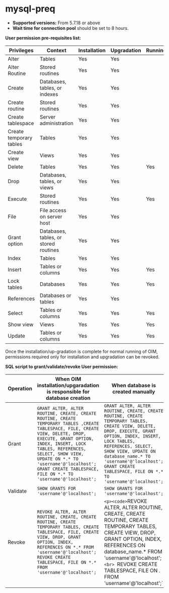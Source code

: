 # mysql-preq

* **Supported versions:** From 5.7.18 or above
* **Wait time for connection pool** should be set to 8 hours.

**User permission pre-requisites list:**

| **Privileges**          | **Context**                           | **Installation** | **Upgradation** | **Running** |
| ----------------------- | ------------------------------------- | ---------------- | --------------- | ----------- |
| Alter                   | Tables                                | Yes              | Yes             |             |
| Alter Routine           | Stored routines                       | Yes              | Yes             |             |
| Create                  | Databases, tables, or indexes         | Yes              | Yes             |             |
| Create routine          | Stored routines                       | Yes              | Yes             |             |
| Create tablespace       | Server administration                 | Yes              | Yes             |             |
| Create temporary tables | Tables                                | Yes              | Yes             |             |
| Create view             | Views                                 | Yes              | Yes             |             |
| Delete                  | Tables                                | Yes              | Yes             | Yes         |
| Drop                    | Databases, tables, or views           | Yes              | Yes             |             |
| Execute                 | Stored routines                       | Yes              | Yes             | Yes         |
| File                    | File access on server host            | Yes              | Yes             |             |
| Grant option            | Databases, tables, or stored routines | Yes              | Yes             |             |
| Index                   | Tables                                | Yes              | Yes             |             |
| Insert                  | Tables or columns                     | Yes              | Yes             | Yes         |
| Lock tables             | Databases                             | Yes              | Yes             | Yes         |
| References              | Databases or tables                   | Yes              | Yes             |             |
| Select                  | Tables or columns                     | Yes              | Yes             | Yes         |
| Show view               | Views                                 | Yes              | Yes             | Yes         |
| Update                  | Tables or columns                     | Yes              | Yes             | Yes         |

Once the installation/up-gradation is complete for normal running of OIM, permissions required only for installation and upgradation can be revoked.

**SQL script to grant/validate/revoke User permission:**

| **Operation** | **When OIM installation/upgaradation is responsible for database creation**                                                                                                                                                                                                                                                                                     | **When database is created manually**                                                                                                                                                                                                                                                                                                              |
| ------------- | --------------------------------------------------------------------------------------------------------------------------------------------------------------------------------------------------------------------------------------------------------------------------------------------------------------------------------------------------------------- | -------------------------------------------------------------------------------------------------------------------------------------------------------------------------------------------------------------------------------------------------------------------------------------------------------------------------------------------------- |
| Grant         |  `GRANT ALTER, ALTER ROUTINE, CREATE, CREATE ROUTINE, CREATE TEMPORARY TABLES ,CREATE TABLESPACE, FILE, CREATE VIEW, DELETE, DROP, EXECUTE, GRANT OPTION, INDEX, INSERT, LOCK TABLES, REFERENCES, SELECT, SHOW VIEW, UPDATE ON *.* TO 'username'@'localhost';` <br>`GRANT CREATE TABLESPACE, FILE ON *.* TO 'username'@'localhost';` | `GRANT ALTER, ALTER ROUTINE, CREATE, CREATE ROUTINE, CREATE TEMPORARY TABLES, CREATE VIEW, DELETE, DROP, EXECUTE, GRANT OPTION, INDEX, INSERT, LOCK TABLES, REFERENCES, SELECT, SHOW VIEW, UPDATE ON database_name.* TO 'username'@'localhost';`<br> `GRANT CREATE TABLESPACE, FILE ON *.* TO 'username'@'localhost';`|
| Validate      | `SHOW GRANTS FOR 'username'@'localhost';`                                                                                                                                                                                                                                                                                                                       | `SHOW GRANTS FOR 'username'@'localhost';`                                                                                                                                                                                                                                                                                                          |
| Revoke        | `REVOKE ALTER, ALTER ROUTINE, CREATE, CREATE ROUTINE, CREATE TEMPORARY TABLES, CREATE TABLESPACE, FILE, CREATE VIEW, DROP, GRANT OPTION, INDEX, REFERENCES ON *.* FROM 'username'@'localhost';` <br>`REVOKE CREATE TABLESPACE, FILE ON *.* FROM 'username'@'localhost';  `  | `<p><code>`REVOKE ALTER, ALTER ROUTINE, CREATE, CREATE ROUTINE, CREATE TEMPORARY TABLES, CREATE VIEW, DROP, GRANT OPTION, INDEX, REFERENCES ON database_name.* FROM 'username'@'localhost';` <br>  `REVOKE CREATE TABLESPACE, FILE ON *.* FROM 'username'@'localhost';` |
